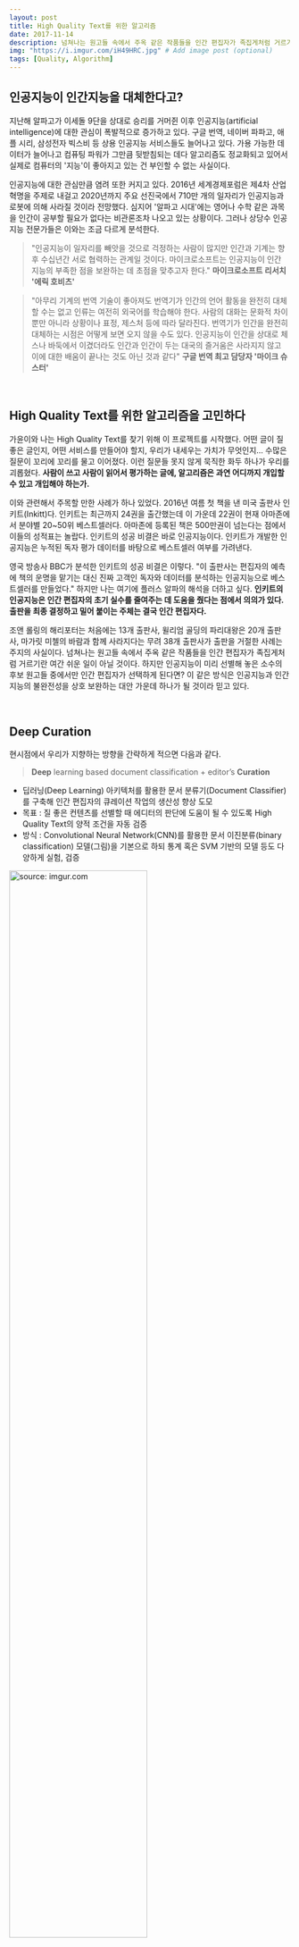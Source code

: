 ```yaml
---
layout: post
title: High Quality Text를 위한 알고리즘
date: 2017-11-14
description: 넘쳐나는 원고들 속에서 주옥 같은 작품들을 인간 편집자가 족집게처럼 거르기란 여간 쉬운 일이 아닐 것이다. 하지만 인공지능이 미리 선별해 놓은 소수의 후보 원고들 중에서만 인간 편집자가 선택하게 된다면? 이 같은 방식은 인공지능과 인간지능의 불완전성을 상호 보완하는 대안 가운데 하나가 될 것이라 믿고 있다.
img: "https://i.imgur.com/iH49HRC.jpg" # Add image post (optional)
tags: [Quality, Algorithm]
---
```



## 인공지능이 인간지능을 대체한다고?

지난해 알파고가 이세돌 9단을 상대로 승리를 거머쥔 이후 인공지능(artificial intelligence)에 대한 관심이 폭발적으로 증가하고 있다. 구글 번역, 네이버 파파고, 애플 시리, 삼성전자 빅스비 등 상용 인공지능 서비스들도 늘어나고 있다. 가용 가능한 데이터가 늘어나고 컴퓨팅 파워가 그만큼 뒷받침되는 데다 알고리즘도 정교화되고 있어서 실제로 컴퓨터의 '지능'이 좋아지고 있는 건 부인할 수 없는 사실이다.

인공지능에 대한 관심만큼 염려 또한 커지고 있다. 2016년 세계경제포럼은 제4차 산업혁명을 주제로 내걸고 2020년까지 주요 선진국에서 710만 개의 일자리가 인공지능과 로봇에 의해 사라질 것이라 전망했다. 심지어 '알파고 시대'에는 영어나 수학 같은 과목을 인간이 공부할 필요가 없다는 비관론조차 나오고 있는 상황이다. 그러나 상당수 인공지능 전문가들은 이와는 조금 다르게 분석한다.

> "인공지능이 일자리를 빼앗을 것으로 걱정하는 사람이 많지만 인간과 기계는 향후 수십년간 서로 협력하는 관계일 것이다. 마이크로소프트는 인공지능이 인간 지능의 부족한 점을 보완하는 데 초점을 맞추고자 한다."  **마이크로소프트 리서치 '에릭 호비츠'**

> "아무리 기계의 번역 기술이 좋아져도 번역기가 인간의 언어 활동을 완전히 대체할 수는 없고 인류는 여전히 외국어를 학습해야 한다. 사람의 대화는 문화적 차이뿐만 아니라 상황이나 표정, 제스처 등에 따라 달라진다. 번역기가 인간을 완전히 대체하는 시점은 어떻게 보면 오지 않을 수도 있다. 인공지능이 인간을 상대로 체스나 바둑에서 이겼더라도 인간과 인간이 두는 대국의 즐거움은 사라지지 않고 이에 대한 배움이 끝나는 것도 아닌 것과 같다" **구글 번역 최고 담당자 '마이크 슈스터'**



<br>

## High Quality Text를 위한 알고리즘을 고민하다

가윤이와 나는 High Quality Text를 찾기 위해 이 프로젝트를 시작했다. 어떤 글이 질 좋은 글인지, 어떤 서비스를 만들어야 할지, 우리가 내세우는 가치가 무엇인지... 수많은 질문이 꼬리에 꼬리를 물고 이어졌다. 이런 질문들 못지 않게 묵직한 화두 하나가 우리를 괴롭혔다. **사람이 쓰고 사람이 읽어서 평가하는 글에, 알고리즘은 과연 어디까지 개입할 수 있고 개입해야 하는가.**

이와 관련해서 주목할 만한 사례가 하나 있었다. 2016년 여름 첫 책을 낸 미국 출판사 인키트(Inkitt)다. 인키트는 최근까지 24권을 출간했는데 이 가운데 22권이 현재 아마존에서 분야별 20~50위 베스트셀러다. 아마존에 등록된 책은 500만권이 넘는다는 점에서 이들의 성적표는 놀랍다. 인키트의 성공 비결은 바로 인공지능이다. 인키트가 개발한 인공지능은 누적된 독자 평가 데이터를 바탕으로 베스트셀러 여부를 가려낸다.

영국 방송사 BBC가 분석한 인키트의 성공 비결은 이렇다. "이 출판사는 편집자의 예측에 책의 운명을 맡기는 대신 진짜 고객인 독자와 데이터를 분석하는 인공지능으로 베스트셀러를 만들었다." 하지만 나는 여기에 플러스 알파의 해석을 더하고 싶다. **인키트의 인공지능은 인간 편집자의 초기 실수를 줄여주는 데 도움을 줬다는 점에서 의의가 있다. 출판을 최종 결정하고 밀어 붙이는 주체는 결국 인간 편집자다.**

조앤 롤링의 해리포터는 처음에는 13개 출판사, 윌리엄 골딩의 파리대왕은 20개 출판사, 마가릿 미첼의 바람과 함께 사라지다는 무려 38개 출판사가 출판을 거절한 사례는 주지의 사실이다. 넘쳐나는 원고들 속에서 주옥 같은 작품들을 인간 편집자가 족집게처럼 거르기란 여간 쉬운 일이 아닐 것이다. 하지만 인공지능이 미리 선별해 놓은 소수의 후보 원고들 중에서만 인간 편집자가 선택하게 된다면? 이 같은 방식은 인공지능과 인간지능의 불완전성을 상호 보완하는 대안 가운데 하나가 될 것이라 믿고 있다.



<br>

## Deep Curation

현시점에서 우리가 지향하는 방향을 간략하게 적으면 다음과 같다.

> **Deep** learning based document classification + editor’s **Curation**

- 딥러닝(Deep Learning) 아키텍처를 활용한 문서 분류기(Document Classifier)를 구축해 인간 편집자의 큐레이션 작업의 생산성 향상 도모
- 목표 : 질 좋은 컨텐츠를 선별할 때 에디터의 판단에 도움이 될 수 있도록 High Quality Text의 양적 조건을 자동 검증 
- 방식 : Convolutional Neural Network(CNN)를 활용한 문서 이진분류(binary classification) 모델(그림)을 기본으로 하되 통계 혹은 SVM 기반의 모델 등도 다양하게 실험, 검증

<a href="https://imgur.com/4NzG2kE"><img src="https://i.imgur.com/4NzG2kE.png" width="70%" title="source: imgur.com" /></a>